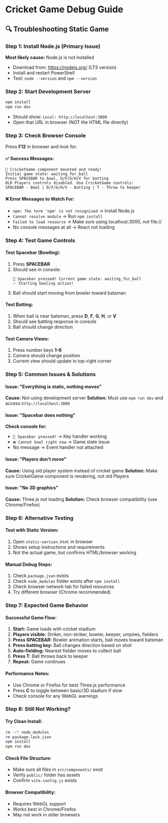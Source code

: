 # Cricket Game Debug Guide

## 🔍 Troubleshooting Static Game

### Step 1: Install Node.js (Primary Issue)
**Most likely cause:** Node.js is not installed
- Download from: https://nodejs.org/ (LTS version)
- Install and restart PowerShell
- Test: `node --version` and `npm --version`

### Step 2: Start Development Server
```bash
npm install
npm run dev
```
- Should show: `Local: http://localhost:3000`
- Open that URL in browser (NOT the HTML file directly)

### Step 3: Check Browser Console
Press **F12** in browser and look for:

#### ✅ Success Messages:
```
🏏 CricketGame component mounted and ready!
Initial game state: waiting_for_ball
Press SPACEBAR to bowl, D/F/G/H/V for batting
OLD Players controls disabled. Use CricketGame controls:
SPACEBAR - Bowl | D/F/G/H/V - Batting | T - Throw to keeper
```

#### ❌ Error Messages to Watch For:
- `npm: The term 'npm' is not recognized` → Install Node.js
- `Cannot resolve module` → Run `npm install`
- `Failed to load resource` → Make sure using localhost:3000, not file://
- No console messages at all → React not loading

### Step 4: Test Game Controls

#### Test Spacebar (Bowling):
1. Press **SPACEBAR**
2. Should see in console:
   ```
   🎳 Spacebar pressed! Current game state: waiting_for_ball
   ✅ Starting bowling action!
   ```
3. Ball should start moving from bowler toward batsman

#### Test Batting:
1. When ball is near batsman, press **D**, **F**, **G**, **H**, or **V**
2. Should see batting response in console
3. Ball should change direction

#### Test Camera Views:
1. Press number keys **1-6**
2. Camera should change position
3. Current view should update in top-right corner

### Step 5: Common Issues & Solutions

#### Issue: "Everything is static, nothing moves"
**Cause:** Not using development server
**Solution:** Must use `npm run dev` and access `http://localhost:3000`

#### Issue: "Spacebar does nothing"
**Check console for:**
- `🎳 Spacebar pressed!` → Key handler working
- `❌ Cannot bowl right now` → Game state issue
- No message → Event handler not attached

#### Issue: "Players don't move"
**Cause:** Using old player system instead of cricket game
**Solution:** Make sure CricketGame component is rendering, not old Players

#### Issue: "No 3D graphics"
**Cause:** Three.js not loading
**Solution:** Check browser compatibility (use Chrome/Firefox)

### Step 6: Alternative Testing

#### Test with Static Version:
1. Open `static-version.html` in browser
2. Shows setup instructions and requirements
3. Not the actual game, but confirms HTML/browser working

#### Manual Debug Steps:
1. Check `package.json` exists
2. Check `node_modules` folder exists after `npm install`
3. Check browser network tab for failed resources
4. Try different browser (Chrome recommended)

### Step 7: Expected Game Behavior

#### Successful Game Flow:
1. **Start:** Game loads with cricket stadium
2. **Players visible:** Striker, non-striker, bowler, keeper, umpires, fielders
3. **Press SPACEBAR:** Bowler animation starts, ball moves toward batsman
4. **Press batting key:** Ball changes direction based on shot
5. **Auto-fielding:** Nearest fielder moves to collect ball
6. **Press T:** Ball throws back to keeper
7. **Repeat:** Game continues

#### Performance Notes:
- Use Chrome or Firefox for best Three.js performance
- Press **C** to toggle between basic/3D stadium if slow
- Check console for any WebGL warnings

### Step 8: Still Not Working?

#### Try Clean Install:
```bash
rm -rf node_modules
rm package-lock.json
npm install
npm run dev
```

#### Check File Structure:
- Make sure all files in `src/components/` exist
- Verify `public/` folder has assets
- Confirm `vite.config.js` exists

#### Browser Compatibility:
- Requires WebGL support
- Works best in Chrome/Firefox
- May not work in older browsers